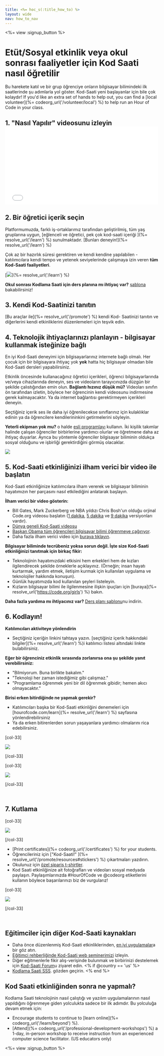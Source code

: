 ```yaml
---
title: <%= hoc_s(:title_how_to) %>
layout: wide
nav: how_to_nav
---
```

<%= view :signup_button %>

# Etüt/Sosyal etkinlik veya okul sonrası faaliyetler için Kod Saati nasıl öğretilir

Bu harekete katıl ve bir grup öğrenciye onların bilgisayar bilimindeki ilk saatlerinde şu adımlarla yol göster. Kod-Saati yeni başlayanlar için bile çok kolaydır! If you'd like an extra set of hands to help out, you can find a [local volunteer](%= codeorg_url('/volunteer/local') %) to help run an Hour of Code in your class.

## 1. "Nasıl Yapılır" videosunu izleyin <iframe width="500" height="255" src="//www.youtube.com/embed/SrnvvWDm73k" frameborder="0" allowfullscreen mark="crwd-mark"></iframe> 

## 2. Bir öğretici içerik seçin

Platformumuzda, farklı iş-ortaklarımız tarafından geliştirilmiş, tüm yaş gruplarına uygun, [eğlenceli ve öğretici, pek çok kod-saati içeriği ](%= resolve_url('/learn') %) sunulmaktadır. [Bunları deneyin!](%= resolve_url('/learn') %)

Çok az bir hazırlık süresi gerektiren ve kendi kendine yapılabilen - katılımcılara kendi tempo ve yetenek seviyelerinde çalışmaya izin veren **tüm Kod-Saati faaliyetleri**.

[![](/images/fit-700/tutorials.png)](%= resolve_url('/learn') %)

**Okul sonrası Kodlama Saati için ders planına mı ihtiyaç var?** [şablona](/files/AfterschoolEducatorLessonPlanOutline.docx) bakabilirsiniz!

## 3. Kendi Kod-Saatinizi tanıtın

[Bu araçlar ile](%= resolve_url('/promote') %) kendi Kod- Saatinizi tanıtın ve diğerlerini kendi etkinliklerini düzenlemeleri için teşvik edin.

## 4. Teknolojik ihtiyaçlarınızı planlayın - bilgisayar kullanmak isteğinize bağlı

En iyi Kod-Saati deneyimi için bilgisayarlarınız internete bağlı olmalı. Her çocuk için bir bilgisayara ihtiyaç yok **yok** hatta hiç bilgisayar olmadan bile Kod-Saati dersleri yapabilirsiniz.

Etkinlik öncesinde kullanacağınız öğretici içerikleri, öğrenci bilgisayarlarında ve/veya cihazlarında deneyin, ses ve videoların tarayıcınızda düzgün bir şekilde çalıstığından emin olun. **Bağlantı hızınız düşük mü?** Videoları sınıfın ön tarafından izletin, böylece her öğrencinin kendi videosunu indirmesine gerek kalmayacaktır. Ya da internet bağlantısı gerektirmeyen içerikleri deneyin.

Seçtiğiniz içerik ses ile daha iyi öğrenilecekse sınıflarınız için kulaklıklar edinin ya da öğrencilere kendilerininkini getirmelerini söyleyin.

**Yeterli ekipman yok mu?** o halde [ eşli programlayı](https://www.youtube.com/watch?v=vgkahOzFH2Q) kullanın. İki kişilik takımlar halinde çalışan öğrenciler birbirlerine yardımcı olurlar ve öğretmene daha az ihtiyaç duyarlar. Ayrıca bu yöntemle öğrenciler bilgisayar biliminin oldukça sosyal olduğunu ve işbirliği gerektirdiğini görmüş olacaklar.

<img src="/images/fit-350/group_ipad.jpg" />

## 5. Kod-Saati etkinliğinizi ilham verici bir video ile başlatın

Kod-Saati etkinliğinize katılımcılara ilham vererek ve bilgisayar biliminin hayatımızın her parçasını nasıl etkilediğini anlatarak başlayın.

**İlham verici bir video gösterin:**

- Bill Gates, Mark Zuckerberg ve NBA yıldızı Chris Bosh'un olduğu orjinal Code.org videosu başlatın ([1 dakika](https://www.youtube.com/watch?v=qYZF6oIZtfc), [5 dakika](https://www.youtube.com/watch?v=nKIu9yen5nc) ve [9 dakika](https://www.youtube.com/watch?v=dU1xS07N-FA) versiyonları vardır).
- [ Dünya geneli Kod-Saati videosu](https://www.youtube.com/watch?v=KsOIlDT145A)
- [ Başkan Obama tüm öğrencileri bilgisayar bilimi öğrenmeye çağırıyor](https://www.youtube.com/watch?v=6XvmhE1J9PY).
- Daha fazla ilham verici video için [buraya tıklayın](https://www.youtube.com/playlist?list=PLzdnOPI1iJNfpD8i4Sx7U0y2MccnrNZuP).

**Bilgisayar biliminde tecrübeniz yoksa sorun değil. İşte size Kod-Saati etkinliğinizi tanıtmak için birkaç fikir:**

- Teknolojinin hayatımızdaki etkisini hem erkekleri hem de kızları ilgilendirecek şekilde örneklerle açıklayınız. (Örneğin; insan hayatı kurtarmak, yardım etmek, iletişim kurmak için kullanılan uygulama ve teknolojiler hakkında konuşun).
- Günlük hayatımızda kod kullanılan şeyleri listeleyin.
- Kızların bilgisayar bilimi ile ilgilenmesine ilişkin ipuçları için [buraya](%= resolve_url('https://code.org/girls') %) bakın.

**Daha fazla yardıma mı ihtiyacınız var?** [Ders planı şablonu](/files/AfterschoolEducatorLessonPlanOutline.docx)nu indirin.

## 6. Kodlayın!

**Katılımcıları aktiviteye yönlendirin**

- Seçtiğiniz içeriğin linkini tahtaya yazın. [seçtiğiniz içerik hakkındaki bilgiler](%= resolve_url('/learn') %)i katılımcı listesi altındaki linkte bulabilirsiniz.

**Eğer bir öğrenciniz etkinlik sırasında zorlanırsa ona şu şekilde yanıt verebilirsiniz:**

- "Bilmiyorum. Buna birlikte bakalım."
- "Teknoloji her zaman istediğimiz gibi çalışmaz."
- "Programlama öğrenmek yeni bir dil öğrenmek gibidir; hemen akıcı olmayacaktır."

**Birisi erken bitirdiğinde ne yapmak gerekir?**

- Katılımcıları başka bir Kod-Saati etkinliğini denemeleri için [hourofcode.com/learn](%= resolve_url('/learn') %) sayfasına yönlendirebilirsiniz
- Ya da erken bitirenlerden sorun yaşayanlara yardımcı olmalarını rica edebilirsiniz.

[col-33]

![](/images/fit-250/highschoolgirls.jpeg)

[/col-33]

[col-33]

![](/images/fit-300/group_ar.jpg)

[/col-33]

<p style="clear:both">&nbsp;</p>

## 7. Kutlama

[col-33]

![](/images/fit-300/boy-certificate.jpg)

[/col-33]

- [Print certificates](%= codeorg_url('/certificates') %) for your students.
- Öğrencileriniz için ["Kod-Saati!" ](%= resolve_url('/promote/resources#stickers') %) çıkartmaları yazdırın.
- Okulunuz için [özel sipariş t-shirtler](http://blog.code.org/post/132608499493/hour-of-code-shirts-and-more).
- Kod Saati etkinliğinize ait fotoğrafları ve videoları sosyal medyada paylaşın. Paylaşımlarınızda #HourOfCode ve @codeorg etiketlerini kullanın böylece başarılarınızı biz de vurgularız!

[col-33]

![](/images/fit-260/highlight-certificates.jpg)

[/col-33]

<p style="clear:both">&nbsp;</p>

## Eğitimciler için diğer Kod-Saati kaynakları

- Daha önce düzenlenmiş Kod-Saati etkinliklerinden, [en iyi uygulamalar](http://www.slideshare.net/TeachCode/hour-of-code-best-practices-for-successful-educators-51273466)a bir göz atın.
- [Eğitimci rehberliğinde Kod-Saati web seminerimizi](https://youtu.be/EJeMeSW2-Mw) izleyin.
- Diğer eğitmenlerle fikir alış-verişinde bulunmak ve birbirinizi destelemek için [ Kod-Saati Forum](http://forum.code.org/c/plc/hour-of-code)u ziyaret edin. <% if @country == 'us' %>
- [ Kodlama Saati SSS](https://support.code.org/hc/en-us/categories/200147083-Hour-of-Code). gözden geçirin. <% end %>

## Kod Saati etkinliğinden sonra ne yapmalı?

Kodlama Saati teknolojinin nasıl çalıştığı ve yazılım uygulamalarının nasıl yapıldığını öğrenmeye giden yolculukta sadece bir ilk adımdır. Bu yolculuğa devam etmek için:

- Encourage students to continue to [learn online](%= codeorg_url('/learn/beyond') %).
- [Attend](%= codeorg_url('/professional-development-workshops') %) a 1-day, in-person workshop to receive instruction from an experienced computer science facilitator. (US educators only)

<%= view :signup_button %>